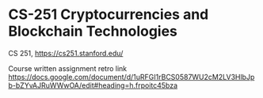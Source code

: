 # CS-251 Cryptocurrencies and Blockchain Technologies
CS 251,  https://cs251.stanford.edu/

Course written assignment retro link
https://docs.google.com/document/d/1uRFGI1rBCS0587WU2cM2LV3HlbJpb-bZYvAJRuWWwOA/edit#heading=h.frpoitc45bza

